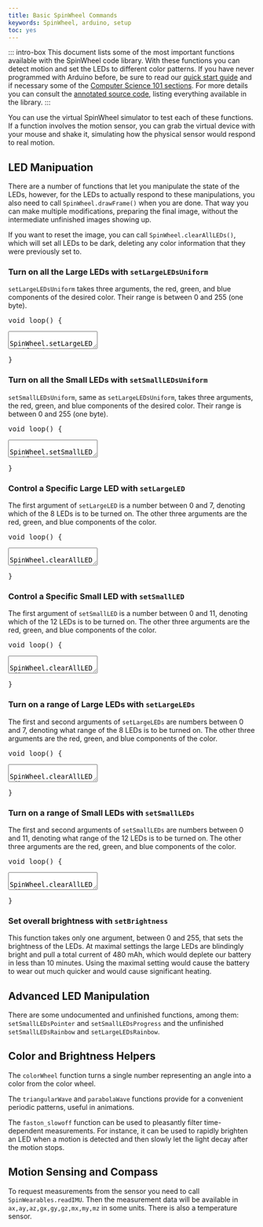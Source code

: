 ```yaml
---
title: Basic SpinWheel Commands
keywords: SpinWheel, arduino, setup
toc: yes
---
```


<link rel="stylesheet" href="/simspinwheel/simspinwheel.css">
<script src='/simspinwheel/simspinwheel.js'></script>

::: intro-box
This document lists some of the most important functions available with the SpinWheel code library.
With these functions you can detect motion and set the LEDs to different color patterns.
If you have never programmed with Arduino before, be sure to read our [quick start guide](/quickstart)
and if necessary some of the [Computer Science 101 sections](/progpatterns). 
For more details you can consult the [annotated source code](/codedoc/SpinWearables.h.html),
listing everything available in the library.
:::

You can use the virtual SpinWheel simulator to test each of these functions.
If a function involves the motion sensor,
you can grab the virtual device with your mouse and shake it,
simulating how the physical sensor would respond to real motion.

## LED Manipuation

There are a number of functions that let you manipulate the state of the LEDs,
however, for the LEDs to actually respond to these manipulations,
you also need to call `SpinWheel.drawFrame()` when you are done.
That way you can make multiple modifications, preparing the final image,
without the intermediate unfinished images showing up.

If you want to reset the image, you can call `SpinWheel.clearAllLEDs()`,
which will set all LEDs to be dark,
deleting any color information that they were previously set to.

### Turn on all the Large LEDs with `setLargeLEDsUniform`

`setLargeLEDsUniform` takes three arguments, the red, green, and blue components of the desired color.
Their range is between 0 and 255 (one byte).

<div class="ssw-codecontent" markdown=0>
<pre class="ssw-codeblock">
void loop() {
</pre>
<textarea class="ssw-codeblock">
  SpinWheel.setLargeLEDsUniform(255, 0, 155);
  SpinWheel.drawFrame();
</textarea>
<pre class="ssw-codeblock">
}
</pre>
</div>

### Turn on all the Small LEDs with `setSmallLEDsUniform`

`setSmallLEDsUniform`, same as `setLargeLEDsUniform`, takes three arguments, the red, green, and blue components of the desired color.
Their range is between 0 and 255 (one byte).

<div class="ssw-codecontent" markdown=0>
<pre class="ssw-codeblock">
void loop() {
</pre>
<textarea class="ssw-codeblock">
  SpinWheel.setSmallLEDsUniform(255, 255, 0);
  SpinWheel.drawFrame();
</textarea>
<pre class="ssw-codeblock">
}
</pre>
</div>

### Control a Specific Large LED with `setLargeLED`

The first argument of `setLargeLED` is a number between 0 and 7, denoting which of the 8 LEDs is to be turned on. The other three arguments are the red, green, and blue components of the color.

<div class="ssw-codecontent" markdown=0>
<pre class="ssw-codeblock">
void loop() {
</pre>
<textarea class="ssw-codeblock">
  SpinWheel.clearAllLEDs();
  SpinWheel.setLargeLED(4, 255, 155, 0);
  SpinWheel.drawFrame();
</textarea>
<pre class="ssw-codeblock">
}
</pre>
</div>

### Control a Specific Small LED with `setSmallLED`

The first argument of `setSmallLED` is a number between 0 and 11, denoting which of the 12 LEDs is to be turned on. The other three arguments are the red, green, and blue components of the color.

<div class="ssw-codecontent" markdown=0>
<pre class="ssw-codeblock">
void loop() {
</pre>
<textarea class="ssw-codeblock">
  SpinWheel.clearAllLEDs();
  SpinWheel.setSmallLED(4, 155, 255, 0);
  SpinWheel.drawFrame();
</textarea>
<pre class="ssw-codeblock">
}
</pre>
</div>

### Turn on a range of Large LEDs with `setLargeLEDs`

The first and second arguments of `setLargeLEDs` are numbers between 0 and 7, denoting what range of the 8 LEDs is to be turned on. The other three arguments are the red, green, and blue components of the color.

<div class="ssw-codecontent" markdown=0>
<pre class="ssw-codeblock">
void loop() {
</pre>
<textarea class="ssw-codeblock">
  SpinWheel.clearAllLEDs();
  SpinWheel.setLargeLEDs(0, 3, 255, 0, 255);
  SpinWheel.drawFrame();
</textarea>
<pre class="ssw-codeblock">
}
</pre>
</div>

### Turn on a range of Small LEDs with `setSmallLEDs`

The first and second arguments of `setSmallLEDs` are numbers between 0 and 11, denoting what range of the 12 LEDs is to be turned on. The other three arguments are the red, green, and blue components of the color.

<div class="ssw-codecontent" markdown=0>
<pre class="ssw-codeblock">
void loop() {
</pre>
<textarea class="ssw-codeblock">
  SpinWheel.clearAllLEDs();
  SpinWheel.setSmallLEDs(2, 7, 255, 255, 0);
  SpinWheel.drawFrame();
</textarea>
<pre class="ssw-codeblock">
}
</pre>
</div>

### Set overall brightness with `setBrightness`

This function takes only one argument, between 0 and 255, that sets the brightness of the LEDs.
At maximal settings the large LEDs are blindingly bright and pull a total current of 480 mAh,
which would deplete our battery in less than 10 minutes.
Using the maximal setting would cause the battery to wear out much quicker and would cause significant heating.

## Advanced LED Manipulation

<!--TODO: expand this section and implement as necessary-->

There are some undocumented and unfinished functions, among them: `setSmallLEDsPointer` and `setSmallLEDsProgress` and the unfinished `setSmallLEDsRainbow` and `setLargeLEDsRainbow`.

## Color and Brightness Helpers

<!--TODO: expand this section and implement as necessary-->

The `colorWheel` function turns a single number representing an angle into a color from the color wheel.

The `triangularWave` and `parabolaWave` functions provide for a convenient periodic patterns, useful in animations.

The `faston_slowoff` function can be used to pleasantly filter time-dependent measurements. For instance, it can be used to rapidly brighten an LED when a motion is detected and then slowly let the light decay after the motion stops.

## Motion Sensing and Compass

<!--TODO: expand this section and implement as necessary-->

To request measurements from the sensor you need to call `SpinWearables.readIMU`. Then the measurement data will be available in `ax,ay,az,gx,gy,gz,mx,my,mz` in some units. There is also a temperature sensor.
